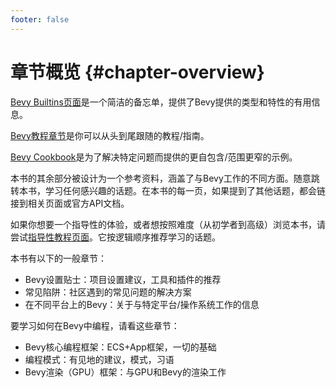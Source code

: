 ```yaml
---
footer: false
---
```

<script setup>
import { VTCodeGroup, VTCodeGroupTab } from '@vue/theme'
</script>

# 章节概览 {#chapter-overview}

[Bevy Builtins页面](/guide/builtins)是一个简洁的备忘单，提供了Bevy提供的类型和特性的有用信息。

[Bevy教程章节](/guide/1.tutorial/introduction)是你可以从头到尾跟随的教程/指南。

[Bevy Cookbook](https://qxv28nagyqf.feishu.cn/wiki/DnBKwMq05ip5Isk4oAncIYvKnyd)是为了解决特定问题而提供的更自包含/范围更窄的示例。

本书的其余部分被设计为一个参考资料，涵盖了与Bevy工作的不同方面。随意跳转本书，学习任何感兴趣的话题。在本书的每一页，如果提到了其他话题，都会链接到相关页面或官方API文档。

如果你想要一个指导性的体验，或者想按照难度（从初学者到高级）浏览本书，请尝试[指导性教程页面](/guide/1.tutorial/introduction)。它按逻辑顺序推荐学习的话题。

本书有以下的一般章节：

- Bevy设置贴士：项目设置建议，工具和插件的推荐
- 常见陷阱：社区遇到的常见问题的解决方案
- 在不同平台上的Bevy：关于与特定平台/操作系统工作的信息

要学习如何在Bevy中编程，请看这些章节：

- Bevy核心编程框架：ECS+App框架，一切的基础
- 编程模式：有见地的建议，模式，习语
- Bevy渲染（GPU）框架：与GPU和Bevy的渲染工作
